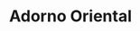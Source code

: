 ---
title: "Adorno Oriental"
url: /ciudad-autonoma-de-buenos-aires/adorno-oriental/
shop: regalo
---